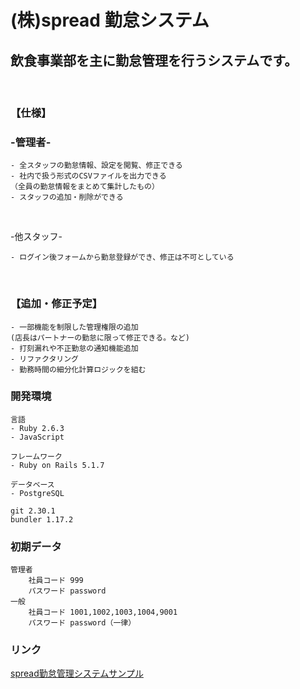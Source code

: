 # (株)spread 勤怠システム

## 飲食事業部を主に勤怠管理を行うシステムです。

<br>

### 【仕様】

### -管理者-

```
- 全スタッフの勤怠情報、設定を閲覧、修正できる
- 社内で扱う形式のCSVファイルを出力できる
（全員の勤怠情報をまとめて集計したもの）
- スタッフの追加・削除ができる
```

<br>

-他スタッフ-

```
- ログイン後フォームから勤怠登録ができ、修正は不可としている
```

<br>

### 【追加・修正予定】

```
- 一部機能を制限した管理権限の追加
(店長はパートナーの勤怠に限って修正できる。など)
- 打刻漏れや不正勤怠の通知機能追加
- リファクタリング
- 勤務時間の細分化計算ロジックを組む
```

### 開発環境

```
言語
- Ruby 2.6.3
- JavaScript

フレームワーク
- Ruby on Rails 5.1.7

データベース
- PostgreSQL

git 2.30.1
bundler 1.17.2
```

### 初期データ

```
管理者
    社員コード 999
    パスワード password
一般
    社員コード 1001,1002,1003,1004,9001
    パスワード password（一律）
```

### リンク

[spread勤怠管理システムサンプル](https://copy-attendance-system.herokuapp.com/ "copy")

